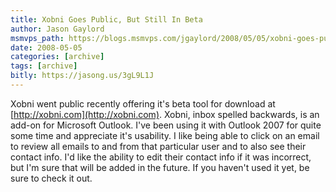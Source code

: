 ```yaml
---
title: Xobni Goes Public, But Still In Beta
author: Jason Gaylord
msmvps_path: https://blogs.msmvps.com/jgaylord/2008/05/05/xobni-goes-public-but-still-in-beta/
date: 2008-05-05
categories: [archive]
tags: [archive]
bitly: https://jasong.us/3gL9L1J
---
```


Xobni went public recently offering it's beta tool for download at [http://xobni.com](http://xobni.com). Xobni, inbox spelled backwards, is an add-on for Microsoft Outlook. I've been using it with Outlook 2007 for quite some time and appreciate it's usability. I like being able to click on an email to review all emails to and from that particular user and to also see their contact info. I'd like the ability to edit their contact info if it was incorrect, but I'm sure that will be added in the future. If you haven't used it yet, be sure to check it out.